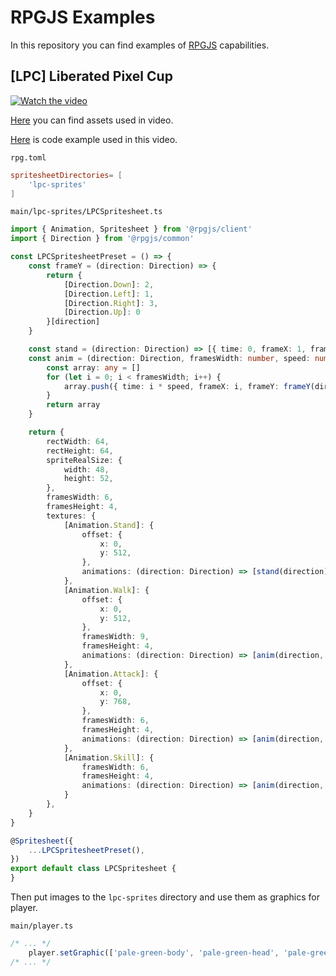 # RPGJS Examples

In this repository you can find examples of [RPGJS](https://rpgjs.dev) capabilities.

## [LPC] Liberated Pixel Cup

[![Watch the video](https://i.imgur.com/gf6QUVg.png)](https://i.imgur.com/SW4OCal.mp4)

[Here](https://sanderfrenken.github.io/Universal-LPC-Spritesheet-Character-Generator/#?body=Body_color_pale_green&head=Human_male_pale_green&tail=Lizard_tail_pale_green&wings=Lizard_wings_pale_green&wound_arm=none&wound_brain=none&wound_eye=none&belt=Loose_Belt_white&hair=none&bandana=Bandana_gray&hat=Cloth_hood_black&jacket=Trench_coat_dark_gray&shoes=Boots_black) you can find assets used in video.

[Here](https://github.com/dominx99/rpgjs-tutorial/tree/main/examples/LPC) is code example used in this video.

`rpg.toml`
```toml
spritesheetDirectories= [
    'lpc-sprites'
]
```

`main/lpc-sprites/LPCSpritesheet.ts`
```ts
import { Animation, Spritesheet } from '@rpgjs/client'
import { Direction } from '@rpgjs/common'

const LPCSpritesheetPreset = () => {
    const frameY = (direction: Direction) => {
        return {
            [Direction.Down]: 2,
            [Direction.Left]: 1,
            [Direction.Right]: 3,
            [Direction.Up]: 0
        }[direction]
    }

    const stand = (direction: Direction) => [{ time: 0, frameX: 1, frameY: frameY(direction) }]
    const anim = (direction: Direction, framesWidth: number, speed: number = 5) => {
        const array: any = []
        for (let i = 0; i < framesWidth; i++) {
            array.push({ time: i * speed, frameX: i, frameY: frameY(direction) })
        }
        return array
    }

    return {
        rectWidth: 64,
        rectHeight: 64,
        spriteRealSize: {
            width: 48,
            height: 52,
        },
        framesWidth: 6,
        framesHeight: 4,
        textures: {
            [Animation.Stand]: {
                offset: {
                    x: 0,
                    y: 512,
                },
                animations: (direction: Direction) => [stand(direction)]
            },
            [Animation.Walk]: {
                offset: {
                    x: 0,
                    y: 512,
                },
                framesWidth: 9,
                framesHeight: 4,
                animations: (direction: Direction) => [anim(direction, 9)]
            },
            [Animation.Attack]: {
                offset: {
                    x: 0,
                    y: 768,
                },
                framesWidth: 6,
                framesHeight: 4,
                animations: (direction: Direction) => [anim(direction, 6, 3)]
            },
            [Animation.Skill]: {
                framesWidth: 6,
                framesHeight: 4,
                animations: (direction: Direction) => [anim(direction, 7, 3)]
            }
        },
    }
}

@Spritesheet({
    ...LPCSpritesheetPreset(),
})
export default class LPCSpritesheet {
}
```

Then put images to the `lpc-sprites` directory and use them as graphics for player.

`main/player.ts`
```ts
/* ... */
    player.setGraphic(['pale-green-body', 'pale-green-head', 'pale-green-wings', 'pale-green-wings-fg', 'dark-grey-coat', 'boots-black', 'hood-black']);
/* ... */
```
